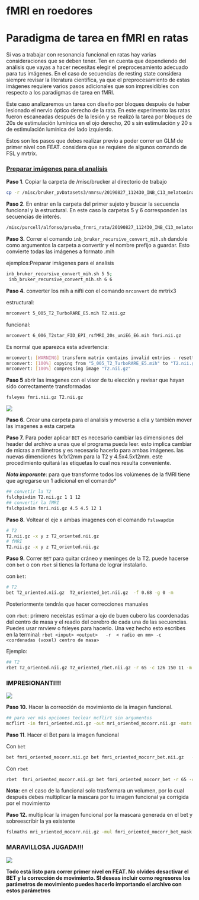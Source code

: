 fMRI en roedores
================

# **Paradigma de tarea en fMRI en ratas**

Si vas a trabajar con resonancia funcional en ratas hay varias consideraciones que se deben tener. Ten en cuenta que dependiendo del análisis que vayas a hacer necesitas elegir el preprocesamiento adecuado para tus imágenes. En el caso de secuencias de resting state considera siempre revisar la literatura científica, ya que el preprocesamiento de estas imágenes requiere varios pasos adicionales  que son impresidibles con respecto a los paradigmas de tarea en fMRI.  

Este caso analizaremos un tarea con diseño por bloques después de haber lesionado el nervio óptico derecho de la rata. En este experimento las ratas fueron escaneadas después de la lesión y se realizó la tarea por bloques de 20s de estimulación lumínica en el ojo derecho, 20 s sin estimulación y 20 s de estimulación lumínica del lado izquierdo.

Estos son los pasos que debes realizar previo a poder correr un GLM de primer nivel con FEAT. considera que se requiere de algunos comando de FSL y mrtrix.

### <u>Preparar imágenes para el analísis</u>



**Paso 1**. Copiar la carpeta de /misc/brucker al directorio de trabajo

```bash
cp -r /misc/bruker_pvDatasets3/nmrsu/20190827_112430_INB_C13_melatonina_ct03_7d_1_1/ $PWD
```

**Paso 2**. En entrar en la carpeta del primer sujeto y buscar la secuencia funcional y la estructural. En este caso la carpetas 5 y 6 corresponden las secuencias de interés.

```bash
/misc/purcell/alfonso/prueba_frmri_rata/20190827_112430_INB_C13_melatonina_ct03_7d_1_1/5/pdata/1
```

**Paso 3.** Correr el comando `inb_bruker_recursive_convert_mih.sh` dandole como argumentos la carpeta a convertir y el nombre prefijo a guardar. Esto convierte todas las imágenes a formato .mih

ejemplos:Preparar imágenes para el analísis

```bash
inb_bruker_recursive_convert_mih.sh 5 5;
 inb_bruker_recursive_convert_mih.sh 6 6
```

**Paso 4.** converter los mih a nifti con el comando `mrconvert` de mrtrix3

estructural:

```bash
mrconvert 5_005_T2_TurboRARE_E5.mih T2.nii.gz
```

funcional:

```bash
mrconvert 6_006_T2star_FID_EPI_rsfMRI_20s_uniE6_E6.mih fmri.nii.gz
```

Es normal que aparezca esta advertencia:

```bash
mrconvert: [WARNING] transform matrix contains invalid entries - resetting to sane defaults
mrconvert: [100%] copying from "5_005_T2_TurboRARE_E5.mih" to "T2.nii.gz"
mrconvert: [100%] compressing image "T2.nii.gz"
```

**Paso 5** abrir las imagenes con el visor de tu elección y revisar que hayan sido correctamente transformadas

```bash
fsleyes fmri.nii.gz T2.nii.gz
```

![](https://github.com/c13inb/c13inb.github.io/blob/master/images/rat_t2_fmri.png)


**Paso 6.** Crear una carpeta para el analisis y moverse a ella y también mover las imagenes a esta carpeta

**Paso 7.** Para poder aplicar `BET` es necesario cambiar las dimensiones del header del archivo a unas que el programa pueda leer. esto implica cambiar de micras a milímetros y es necesario hacerlo para ambas imágenes. las nuevas dimenciones 1x1x12mm para la T2 y 4.5x4.5x12mm.  este procedimiento quitará las etiquetas lo cual nos resulta conveniente.

***Nota imporante***: para que transforme todos los volúmenes de la fMRI tiene que agregarse un 1 adicional en el comando*

```bash
## convetir la T2
fslchpixdim T2.nii.gz 1 1 12
## convertir la fMRI
fslchpixdim fmri.nii.gz 4.5 4.5 12 1
```

**Paso 8.**  Voltear el eje  x ambas imagenes con el comando `fslswapdim`

```bash
# T2
T2.nii.gz -x y z T2_oriented.nii.gz
# fMRI
T2.nii.gz -x y z T2_oriented.nii.gz
```

**Paso 9.** Correr  `BET` para quitar cráneo y meninges de la T2. puede hacerse con `bet` o con `rbet` si tienes la fortuna de lograr instalarlo.

con  `bet`:

```bash
# T2
bet T2_oriented.nii.gz  T2_oriented_bet.nii.gz  -f 0.68 -g 0 -m
```

Posteriormente tendrás que hacer correcciones manuales

con `rbet`: primero neceistas estimar a ojo de buen cubero las coordenadas del centro de masa y el readio del cerebro de cada una de las secuencias. Puedes usar mrview o fsleyes para hacerlo. Una vez hecho esto escribes en la terminal: `rbet <input> <output>   -r  < radio en mm> -c <cordenadas (voxel) centro de masa>`

Ejemplo:

```bash
## T2
rbet T2_oriented.nii.gz T2_oriented_rbet.nii.gz -r 65 -c 126 150 11 -m
```

### **IMPRESIONANTI!!!**

![](https://github.com/c13inb/c13inb.github.io/blob/master/images/T2_rbet.png)



**Paso 10.**  Hacer la corrección de movimiento de la imagen funcional.

```bash
## para ver más opciones teclear mcflirt sin argumentos
mcflirt -in fmri_oriented.nii.gz -out mri_oriented_mocorr.nii.gz -mats -plots -report
```

**Paso 11**. Hacer el Bet para la imagen funcional

Con `bet`

```bash
bet fmri_oriented_mocorr.nii.gz bet fmri_oriented_mocorr_bet.nii.gz   -f 0.68 -g 0 -m
```

Con `rbet`

```bash
rbet  fmri_oriented_mocorr.nii.gz bet fmri_oriented_mocorr_bet -r 65 -c 32 38 11 -m
```

**Nota:** en el caso de la funcional solo trasformara un volumen, por lo cual después debes multiplicar la mascara por tu imagen funcional ya corrigida por el movimiento


**Paso 12.** multiplicar la imagen funcional por la mascara generada en el bet y sobreescribir la ya existente

```bash
fslmaths mri_oriented_mocorr.nii.gz -mul fmri_oriented_mocorr_bet_mask.nii.gz fmri_oriented_mocorr_bet.nii.gz
```

### **MARAVILLOSA JUGADA!!!**

![](https://github.com/c13inb/c13inb.github.io/blob/master/images/fmri_bet.png)



**Todo está listo para correr primer nivel en FEAT. No olvides desactivar el BET y la corrección de movimiento. SI deseas incluir como regresores los parámetros de movimiento puedes hacerlo importando el archivo con estos parámetros**
